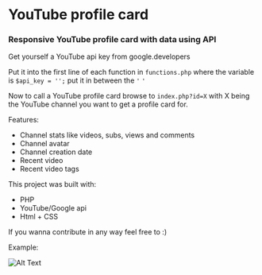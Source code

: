 # YouTube profile card
### Responsive YouTube profile card with data using API


Get yourself a YouTube api key from google.developers

   Put it into the first line of each function in `functions.php` where the variable is `$api_key = '';` put it in between the `'` `'`

   Now to call a YouTube profile card browse to `index.php?id=X` with X being the YouTube channel you want to get a profile card for.

Features:
  * Channel stats like videos, subs, views and comments
  * Channel avatar
  * Channel creation date
  * Recent video
  * Recent video tags

   This project was built with:
   * PHP
   * YouTube/Google api
   * Html + CSS

If you wanna contribute in any way feel free to :)

Example:

![Alt Text](https://i.imgur.com/MejPEK0.png)

